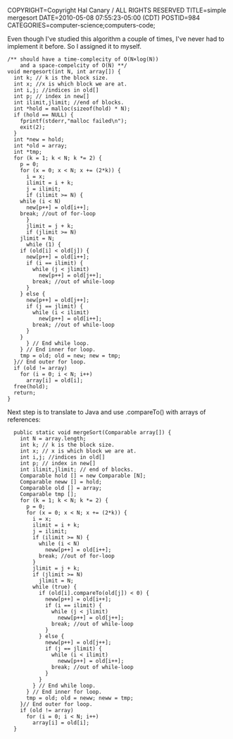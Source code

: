 COPYRIGHT=Copyright Hal Canary / ALL RIGHTS RESERVED
TITLE=simple mergesort
DATE=2010-05-08 07:55:23-05:00 (CDT)
POSTID=984
CATEGORIES=computer-science;computers-code;

Even though I've studied this algorithm a couple of times, I've never had to implement it before. So I assigned it to myself.

    /** should have a time-complecity of O(N×log(N))
        and a space-compelcity of O(N) **/
    void mergesort(int N, int array[]) {
      int k; // k is the block size.
      int x; //x is which block we are at.
      int i,j; //indices in old[]
      int p; // index in new[]
      int ilimit,jlimit; //end of blocks.
      int *hold = malloc(sizeof(hold) * N);
      if (hold == NULL) {
        fprintf(stderr,"malloc failed\n");
        exit(2);
      }
      int *new = hold;
      int *old = array;
      int *tmp;
      for (k = 1; k < N; k *= 2) {
        p = 0;
        for (x = 0; x < N; x += (2*k)) {
          i = x;
          ilimit = i + k;
          j = ilimit;
          if (ilimit >= N) {
    	while (i < N)
    	  new[p++] = old[i++];
     	break; //out of for-loop
          }
          jlimit = j + k;
          if (jlimit >= N)
    	jlimit = N;
          while (1) {
    	if (old[i] < old[j]) {
    	  new[p++] = old[i++];
    	  if (i == ilimit) {
    	    while (j < jlimit)
    	      new[p++] = old[j++];
    	    break; //out of while-loop
    	  }
    	} else {
    	  new[p++] = old[j++];
    	  if (j == jlimit) {
    	    while (i < ilimit)
    	      new[p++] = old[i++];
    	    break; //out of while-loop
    	  }
    	}
          } // End while loop.
        } // End inner for loop.
        tmp = old; old = new; new = tmp;
      }// End outer for loop.
      if (old != array)
        for (i = 0; i < N; i++)
          array[i] = old[i];
      free(hold);
      return;
    }

Next step is to translate to Java and use .compareTo() with arrays of references:

      public static void mergeSort(Comparable array[]) {
        int N = array.length;
        int k; // k is the block size.
        int x; // x is which block we are at.
        int i,j; //indices in old[]
        int p; // index in new[]
        int ilimit,jlimit; // end of blocks.
        Comparable hold [] = new Comparable [N];
        Comparable neww [] = hold;
        Comparable old [] = array;
        Comparable tmp [];
        for (k = 1; k < N; k *= 2) {
          p = 0;
          for (x = 0; x < N; x += (2*k)) {
            i = x;
            ilimit = i + k;
            j = ilimit;
            if (ilimit >= N) {
              while (i < N)
                neww[p++] = old[i++];
              break; //out of for-loop
            }
            jlimit = j + k;
            if (jlimit >= N)
              jlimit = N;
            while (true) {
              if (old[i].compareTo(old[j]) < 0) {
                neww[p++] = old[i++];
                if (i == ilimit) {
                  while (j < jlimit)
                    neww[p++] = old[j++];
                  break; //out of while-loop
                }
              } else {
                neww[p++] = old[j++];
                if (j == jlimit) {
                  while (i < ilimit)
                    neww[p++] = old[i++];
                  break; //out of while-loop
                }
              }
            } // End while loop.
          } // End inner for loop.
          tmp = old; old = neww; neww = tmp;
        }// End outer for loop.
        if (old != array)
          for (i = 0; i < N; i++)
            array[i] = old[i];
      }
